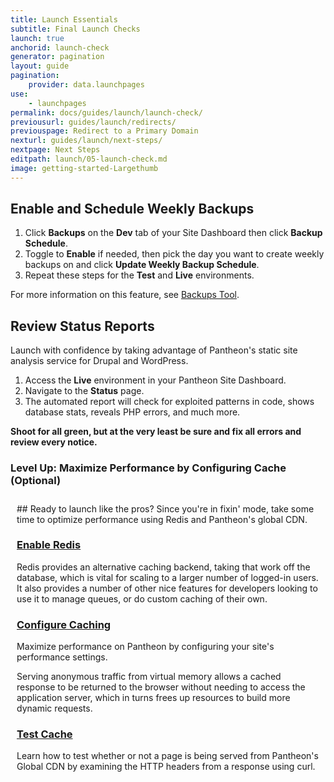 ```yaml
---
title: Launch Essentials
subtitle: Final Launch Checks
launch: true
anchorid: launch-check
generator: pagination
layout: guide
pagination:
    provider: data.launchpages
use:
    - launchpages
permalink: docs/guides/launch/launch-check/
previousurl: guides/launch/redirects/
previouspage: Redirect to a Primary Domain
nexturl: guides/launch/next-steps/
nextpage: Next Steps
editpath: launch/05-launch-check.md
image: getting-started-Largethumb
---
```

## Enable and Schedule Weekly Backups
1. Click **<span class="glyphicons glyphicons-cloud-upload" aria-hidden="true"></span> Backups** on the <span class="glyphicons glyphicons-wrench" aria-hidden="true"></span> **Dev** tab of your Site Dashboard then click **Backup Schedule**.
2. Toggle to **Enable** if needed, then pick the day you want to create weekly backups on and click **Update Weekly Backup Schedule**.
3. Repeat these steps for the **<span class="glyphicons glyphicons-equalizer"></span> Test** and **<span class="glyphicons glyphicons-cardio"></span> Live** environments.

For more information on this feature, see [Backups Tool](/docs/backups/).

## Review Status Reports
Launch with confidence by taking advantage of Pantheon's static site analysis service for Drupal and WordPress.

1. Access the **<span class="glyphicons glyphicons-cardio"></span> Live** environment in your Pantheon Site Dashboard.
2. Navigate to the **<span class="glyphicons glyphicons-info-sign"></span> Status** page.
3. The automated report will check for exploited patterns in code, shows database stats, reveals PHP errors, and much more.

  **Shoot for all green, but at the very least be sure and fix all errors and review every notice.**

<div class="panel panel-drop panel-guide" id="accordion">
<div class="panel-heading panel-drop-heading">
<a class="accordion-toggle panel-drop-title collapsed" data-toggle="collapse" data-parent="#accordion" data-proofer-ignore data-target="#host-specific1"><h3 class="panel-title panel-drop-title" style="cursor:pointer;"><i class="fa fa-graduation-cap" style="line-height:.9"></i> Level Up: Maximize Performance by Configuring Cache (Optional)</h3></a>
</div>
<div id="host-specific1" class="collapse" style="padding:10px;">
<div markdown="1">
## Ready to launch like the pros?
Since you're in fixin' mode, take some time to optimize performance using Redis and Pantheon's global CDN.

### [Enable Redis](/docs/redis/#enable-redis)
Redis provides an alternative caching backend, taking that work off the database, which is vital for scaling to a larger number of logged-in users. It also provides a number of other nice features for developers looking to use it to manage queues, or do custom caching of their own.

### [Configure Caching](/docs/varnish/)
Maximize performance on Pantheon by configuring your site's performance settings.

Serving anonymous traffic from virtual memory allows a cached response to be returned to the browser without needing to access the application server, which in turns frees up resources to build more dynamic requests.

### [Test Cache](/docs/test-varnish/)
Learn how to test whether or not a page is being served from Pantheon's Global CDN by examining the HTTP headers from a response using curl.
</div>
</div>
</div>
